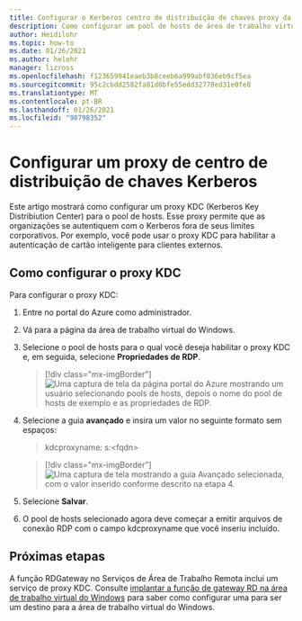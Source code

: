 ```yaml
---
title: Configurar o Kerberos centro de distribuição de chaves proxy da área de trabalho virtual do Windows-Azure
description: Como configurar um pool de hosts de área de trabalho virtual do Windows para usar um proxy de centro de distribuição de chaves Kerberos.
author: Heidilohr
ms.topic: how-to
ms.date: 01/26/2021
ms.author: helohr
manager: lizross
ms.openlocfilehash: f123659941eaeb3b8ceeb6a999abf836eb9cf5ea
ms.sourcegitcommit: 95c2cbdd2582fa81d0bfe55edd32778ed31e0fe8
ms.translationtype: MT
ms.contentlocale: pt-BR
ms.lasthandoff: 01/26/2021
ms.locfileid: "98798352"
---
```

# <a name="configure-a-kerberos-key-distribution-center-proxy"></a>Configurar um proxy de centro de distribuição de chaves Kerberos

Este artigo mostrará como configurar um proxy KDC (Kerberos Key Distribiution Center) para o pool de hosts. Esse proxy permite que as organizações se autentiquem com o Kerberos fora de seus limites corporativos. Por exemplo, você pode usar o proxy KDC para habilitar a autenticação de cartão inteligente para clientes externos.

## <a name="how-to-configure-the-kdc-proxy"></a>Como configurar o proxy KDC

Para configurar o proxy KDC:

1. Entre no portal do Azure como administrador.

2. Vá para a página da área de trabalho virtual do Windows.

3. Selecione o pool de hosts para o qual você deseja habilitar o proxy KDC e, em seguida, selecione **Propriedades de RDP**.

    > [!div class="mx-imgBorder"]
    > ![Uma captura de tela da página portal do Azure mostrando um usuário selecionando pools de hosts, depois o nome do pool de hosts de exemplo e as propriedades de RDP.](media/rdp-properties.png)

4. Selecione a guia **avançado** e insira um valor no seguinte formato sem espaços:

    > kdcproxyname: s:\<fqdn\>

    > [!div class="mx-imgBorder"]
    > ![Uma captura de tela mostrando a guia Avançado selecionada, com o valor inserido conforme descrito na etapa 4.](media/advanced-tab-selected.png)

5. Selecione **Salvar**.

6. O pool de hosts selecionado agora deve começar a emitir arquivos de conexão RDP com o campo kdcproxyname que você inseriu incluído.

## <a name="next-steps"></a>Próximas etapas

A função RDGateway no Serviços de Área de Trabalho Remota inclui um serviço de proxy KDC. Consulte [implantar a função de gateway RD na área de trabalho virtual do Windows](rd-gateway-role.md) para saber como configurar uma para ser um destino para a área de trabalho virtual do Windows.
